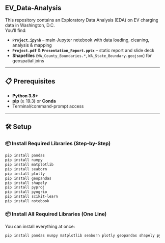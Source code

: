 ## EV_Data-Analysis

This repository contains an Exploratory Data Analysis (EDA) on EV charging data in Washington, D.C.  
You’ll find:

- **`Project.ipynb`** – main Jupyter notebook with data loading, cleaning, analysis & mapping  
- **`Project.pdf`** & **`Presentation_Report.pptx`** – static report and slide deck  
- **Shapefiles** (`WA_County_Boundaries.*`, `WA_State_Boundary.geojson`) for geospatial joins  

---

## 📋 Prerequisites

- **Python 3.8+**  
- **pip** (≥ 19.3) or **Conda**  
- Terminal/command-prompt access  

---

## 🛠️ Setup

### 📦 Install Required Libraries (Step-by-Step)

```bash
pip install pandas
pip install numpy
pip install matplotlib
pip install seaborn
pip install plotly
pip install geopandas
pip install shapely
pip install pyproj
pip install pyogrio
pip install scikit-learn
pip install notebook
```

### 📦 Install All Required Libraries (One Line)

You can install everything at once:

```bash
pip install pandas numpy matplotlib seaborn plotly geopandas shapely pyproj pyogrio scikit-learn notebook
```

